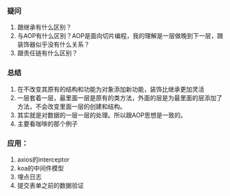 ### 疑问
1. 跟继承有什么区别？
2. 与AOP有什么区别？AOP是面向切片编程，我的理解是一层做晚到下一层，跟装饰器似乎没有什么关系？
3. 跟责任链有什么区别？

### 总结
1. 在不改变其原有的结构和功能为对象添加新功能，装饰比继承更加灵活
1. 一层套着一层，最里面一层是原有的类方法，外面的层是为最里面的层添加了方法，不会改变里面一层的创建和结构。
2. 其实就是对数据的一层一层的处理。所以跟AOP思想是一致的。
3. 主要看咖啡的那个例子


### 应用：
1. axios的interceptor
2. koa的中间件模型
3. 埋点日志
4. 提交表单之前的数据验证